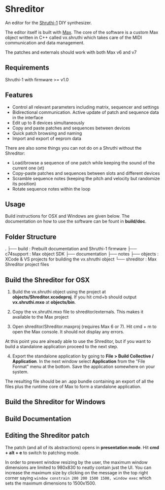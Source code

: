 # Shreditor

An editor for the [Shruthi-1](http://mutable-instruments.net/shruthi1) DIY synthesizer.

The editor itself is built with [Max](https://cycling74.com/products/max). The core of the software is a custom Max object written in C++ called vx.shruthi which takes care of the MIDI communication and data management.

The patches and externals should work with both Max v6 and v7

## Requirements
Shruthi-1 with firmware >= v1.0

## Features
* Control all relevant parameters including matrix, sequencer and settings
* Bidirectional communication. Active update of patch and sequence data in the interface
* Edit up to 8 devices simultaneously
* Copy and paste patches and sequences between devices
* Quick patch browsing and naming
* Import and export of eeprom data

There are also some things you can not do on a Shruthi without the Shreditor:

* Load/browse a sequence of one patch while keeping the sound of the current one (xt)
* Copy-paste patches and sequences between slots and different devices
* Scramble sequence notes (keeping the pitch and velocity but randomize its position)
* Rotate sequence notes within the loop

## Usage
Build instructions for OSX and Windows are given below. The documentation on how to use the software can be fount in __build/doc__.

## Folder Structure
.
├── build : Prebuilt documentation and Shruthi-1 firmware
├── c74support : Max object SDK
├── documentation
├── notes
├── objects : XCode & VS projects for building the vx.shruthi object
└── shreditor : Max Shreditor project files

## Build the Shreditor for OSX

1) Build the vx.shruthi object using the project at __objects/Shreditor.xcodeproj__. If you hit cmd+b should output __vx.shruthi.mxo__ at __objects/bin__.

2) Copy the vx.shruthi.mxo file to shreditor/externals. This makes it available to the Max project

3) Open shreditor/Shreditor.maxproj (requires Max 6 or 7). Hit cmd + m to open the Max console. It should not display any errors.

At this point you are already able to use the Shreditor, but if you want to build a standalone application proceed to the next step.

4) Export the standalone application by going to __File > Build Collective / Application__. In the next window select __Application__ from the "File Format" menu at the bottom. Save the application somewhere on your system.

The resulting file should be an .app bundle containing an export of all the files plus the runtime core of Max to form a standalone application.

## Build the Shreditor for Windows


## Build Documentation


## Editing the Shreditor patch
The patch (and all of its abstractions) opens in __presentation mode__. Hit __cmd + alt + e__ to switch to patching mode.

In order to prevent window resizing by the user, the maximum window dimensions are limited to 980x830 to neatly contain just the UI. You can increase the maximum size by clicking on the message in the top right corner saying `window constrain 200 200 1500 1500, window exec` which sets the maximum dimensions to 1500x1500.
